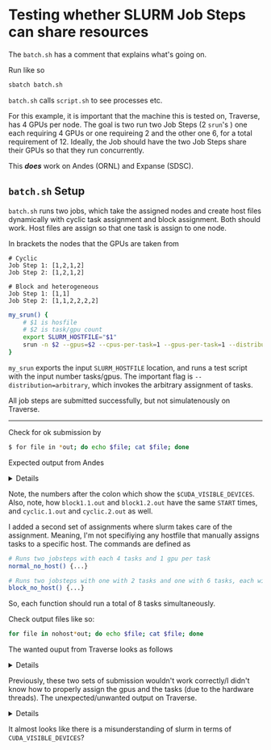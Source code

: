# Testing whether SLURM Job Steps can share resources

The `batch.sh` has a comment that explains what's going on.

Run like so

```bash
sbatch batch.sh
```

`batch.sh` calls `script.sh` to see processes etc.

For this example, it is important that the machine this is tested on,
Traverse, has 4 GPUs per node. The goal is two run two Job Steps
(2 `srun`'s ) one each requiring 4 GPUs or one requireing 2 and the other one 6, 
for a total requirement of 12. Ideally, the Job should have the two 
Job Steps share their GPUs so that they run concurrently.

This **_does_** work on Andes (ORNL) and Expanse (SDSC).

## `batch.sh` Setup


`batch.sh` runs two jobs, which take the assigned nodes and create
host files dynamically with cyclic task assignment and block assignment.
Both should work. Host files are assign so that one task is assign to one node.

In brackets the nodes that the GPUs are taken from 

```
# Cyclic
Job Step 1: [1,2,1,2]
Job Step 2: [1,2,1,2]

# Block and heterogeneous
Job Step 1: [1,1]
Job Step 2: [1,1,2,2,2,2]
```

```bash
my_srun() {
    # $1 is hosfile
    # $2 is task/gpu count
    export SLURM_HOSTFILE="$1"
    srun -n $2 --gpus=$2 --cpus-per-task=1 --gpus-per-task=1 --distribution=arbitrary script.sh 
}
```

`my_srun` exports the input `SLURM_HOSTFILE` location, and runs 
a test script with the input number tasks/gpus. The important flag
is `--distribution=arbitrary`, which invokes the arbitrary assignment 
of tasks.

All job steps are submitted successfully, but not simulatenously on Traverse.

---

Check for ok submission by

```bash
$ for file in *out; do echo $file; cat $file; done
```

Expected output from Andes

<details>
  
```
block.1.out
143526.0.0 START Mon Oct 25 19:13:13 EDT 2021 @ andes-gpu5.olcf.ornl.gov: 0,1
143526.0.1 START Mon Oct 25 19:13:13 EDT 2021 @ andes-gpu5.olcf.ornl.gov: 0,1
143526.0.2 START Mon Oct 25 19:13:13 EDT 2021 @ andes-gpu6.olcf.ornl.gov: 0
143526.0.0 STOP Mon Oct 25 19:14:13 EDT 2021
143526.0.1 STOP Mon Oct 25 19:14:13 EDT 2021
143526.0.2 STOP Mon Oct 25 19:14:13 EDT 2021
block.2.out
143526.1.0 START Mon Oct 25 19:13:13 EDT 2021 @ andes-gpu6.olcf.ornl.gov: 1
143526.1.0 STOP Mon Oct 25 19:14:13 EDT 2021
cyclic.1.out
143526.2.1 START Mon Oct 25 19:14:13 EDT 2021 @ andes-gpu6.olcf.ornl.gov: 0
143526.2.0 START Mon Oct 25 19:14:13 EDT 2021 @ andes-gpu5.olcf.ornl.gov: 0
143526.2.1 STOP Mon Oct 25 19:15:13 EDT 2021
143526.2.0 STOP Mon Oct 25 19:15:13 EDT 2021
cyclic.2.out
143526.3.1 START Mon Oct 25 19:14:13 EDT 2021 @ andes-gpu6.olcf.ornl.gov: 1
143526.3.0 START Mon Oct 25 19:14:13 EDT 2021 @ andes-gpu5.olcf.ornl.gov: 1
143526.3.1 STOP Mon Oct 25 19:15:13 EDT 2021
143526.3.0 STOP Mon Oct 25 19:15:13 EDT 2021
```
  
</details>

Note, the numbers after the colon which show the `$CUDA_VISIBLE_DEVICES`. Also, 
note, how `block1.1.out` and `block1.2.out` have the same `START` times, 
and `cyclic.1.out` and `cyclic.2.out` as well. 

I added a second set of assignments where slurm takes care of the assignment.
Meaning, I'm not specifiying any hostfile that manually assigns tasks to a specific host.
The commands are defined as

```bash
# Runs two jobsteps with each 4 tasks and 1 gpu per task
normal_no_host() {...}

# Runs two jobsteps with one with 2 tasks and one with 6 tasks, each with 1 gpu per task
block_no_host() {...}
```

So, each function should run a total of 8 tasks simultaneously.

Check output files like so:

```bash
for file in nohost*out; do echo $file; cat $file; done
```

The wanted ouput from Traverse looks as follows

<details>

```
nohost.block.1.out
287363.6.0 START Fri Feb 11 15:08:40 EST 2022 @ traverse-k05g1: CPUs=pid 928746's current affinity list: 0-3, GPU-PCI-ID: 00000004:04:00.0
287363.6.5 START Fri Feb 11 15:08:40 EST 2022 @ traverse-k05g2: CPUs=pid 897493's current affinity list: 8-11, GPU-PCI-ID: 00000035:03:00.0
287363.6.2 START Fri Feb 11 15:08:40 EST 2022 @ traverse-k05g1: CPUs=pid 928749's current affinity list: 8-11, GPU-PCI-ID: 00000035:03:00.0
287363.6.1 START Fri Feb 11 15:08:40 EST 2022 @ traverse-k05g1: CPUs=pid 928748's current affinity list: 4-7, GPU-PCI-ID: 00000004:05:00.0
287363.6.3 START Fri Feb 11 15:08:40 EST 2022 @ traverse-k05g2: CPUs=pid 897491's current affinity list: 0-3, GPU-PCI-ID: 00000004:04:00.0
287363.6.4 START Fri Feb 11 15:08:40 EST 2022 @ traverse-k05g2: CPUs=pid 897492's current affinity list: 4-7, GPU-PCI-ID: 00000004:05:00.0
287363.6.2 STOP Fri Feb 11 15:09:40 EST 2022
287363.6.0 STOP Fri Feb 11 15:09:40 EST 2022
287363.6.1 STOP Fri Feb 11 15:09:40 EST 2022
287363.6.5 STOP Fri Feb 11 15:09:40 EST 2022
287363.6.3 STOP Fri Feb 11 15:09:40 EST 2022
287363.6.4 STOP Fri Feb 11 15:09:40 EST 2022
nohost.block.2.out
287363.7.0 START Fri Feb 11 15:08:40 EST 2022 @ traverse-k05g1: CPUs=pid 928747's current affinity list: 12-15, GPU-PCI-ID: 00000035:04:00.0
287363.7.1 START Fri Feb 11 15:08:40 EST 2022 @ traverse-k05g2: CPUs=pid 897490's current affinity list: 12-15, GPU-PCI-ID: 00000035:04:00.0
287363.7.0 STOP Fri Feb 11 15:09:40 EST 2022
287363.7.1 STOP Fri Feb 11 15:09:40 EST 2022
nohost.normal.1.out
287363.5.2 START Fri Feb 11 15:07:39 EST 2022 @ traverse-k05g2: CPUs=pid 897323's current affinity list: 8-11, GPU-PCI-ID: 00000035:03:00.0
287363.5.3 START Fri Feb 11 15:07:39 EST 2022 @ traverse-k05g2: CPUs=pid 897324's current affinity list: 12-15, GPU-PCI-ID: 00000035:04:00.0
287363.5.1 START Fri Feb 11 15:07:39 EST 2022 @ traverse-k05g1: CPUs=pid 928617's current affinity list: 12-15, GPU-PCI-ID: 00000035:04:00.0
287363.5.0 START Fri Feb 11 15:07:39 EST 2022 @ traverse-k05g1: CPUs=pid 928616's current affinity list: 8-11, GPU-PCI-ID: 00000035:03:00.0
287363.5.2 STOP Fri Feb 11 15:08:39 EST 2022
287363.5.3 STOP Fri Feb 11 15:08:39 EST 2022
287363.5.0 STOP Fri Feb 11 15:08:39 EST 2022
287363.5.1 STOP Fri Feb 11 15:08:39 EST 2022
nohost.normal.2.out
287363.4.3 START Fri Feb 11 15:07:39 EST 2022 @ traverse-k05g2: CPUs=pid 897321's current affinity list: 4-7, GPU-PCI-ID: 00000004:05:00.0
287363.4.2 START Fri Feb 11 15:07:39 EST 2022 @ traverse-k05g2: CPUs=pid 897320's current affinity list: 0-3, GPU-PCI-ID: 00000004:04:00.0
287363.4.1 START Fri Feb 11 15:07:39 EST 2022 @ traverse-k05g1: CPUs=pid 928619's current affinity list: 4-7, GPU-PCI-ID: 00000004:05:00.0
287363.4.0 START Fri Feb 11 15:07:39 EST 2022 @ traverse-k05g1: CPUs=pid 928618's current affinity list: 0-3, GPU-PCI-ID: 00000004:04:00.0
287363.4.2 STOP Fri Feb 11 15:08:39 EST 2022
287363.4.3 STOP Fri Feb 11 15:08:39 EST 2022
287363.4.0 STOP Fri Feb 11 15:08:39 EST 2022
287363.4.1 STOP Fri Feb 11 15:08:39 EST 2022
```

</details>



Previously, these two sets of submission wouldn't work correctly/I didn't know
how to properly assign the gpus and the tasks (due to the hardware threads).
The unexpected/unwanted output on Traverse.



<details>

```bash
block.1.out
srun: Job 258710 step creation temporarily disabled, retrying (Requested nodes are busy)
srun: Step created for job 258710
258710.3.3 START Mon Oct 25 19:40:25 EDT 2021 @ traverse-k05g2: 0
258710.3.2 START Mon Oct 25 19:40:25 EDT 2021 @ traverse-k05g2: 0
258710.3.0 START Mon Oct 25 19:40:25 EDT 2021 @ traverse-k05g2: 0
258710.3.1 START Mon Oct 25 19:40:25 EDT 2021 @ traverse-k05g2: 0
258710.3.5 START Mon Oct 25 19:40:25 EDT 2021 @ traverse-k05g3: 0
258710.3.4 START Mon Oct 25 19:40:25 EDT 2021 @ traverse-k05g3: 0
258710.3.0 STOP Mon Oct 25 19:41:25 EDT 2021
258710.3.1 STOP Mon Oct 25 19:41:25 EDT 2021
258710.3.2 STOP Mon Oct 25 19:41:25 EDT 2021
258710.3.3 STOP Mon Oct 25 19:41:25 EDT 2021
258710.3.4 STOP Mon Oct 25 19:41:25 EDT 2021
258710.3.5 STOP Mon Oct 25 19:41:25 EDT 2021
block.2.out
258710.2.0 START Mon Oct 25 19:39:24 EDT 2021 @ traverse-k05g3: 0
258710.2.1 START Mon Oct 25 19:39:24 EDT 2021 @ traverse-k05g3: 0
258710.2.0 STOP Mon Oct 25 19:40:24 EDT 2021
258710.2.1 STOP Mon Oct 25 19:40:24 EDT 2021
cyclic.1.out
258710.0.1 START Mon Oct 25 19:37:23 EDT 2021 @ traverse-k05g3: 0
258710.0.0 START Mon Oct 25 19:37:23 EDT 2021 @ traverse-k05g2: 0
258710.0.3 START Mon Oct 25 19:37:23 EDT 2021 @ traverse-k05g3: 0
258710.0.2 START Mon Oct 25 19:37:23 EDT 2021 @ traverse-k05g2: 0
258710.0.1 STOP Mon Oct 25 19:38:23 EDT 2021
258710.0.3 STOP Mon Oct 25 19:38:23 EDT 2021
258710.0.0 STOP Mon Oct 25 19:38:23 EDT 2021
258710.0.2 STOP Mon Oct 25 19:38:23 EDT 2021
cyclic.2.out
srun: Job 258710 step creation temporarily disabled, retrying (Requested nodes are busy)
srun: Step created for job 258710
258710.1.0 START Mon Oct 25 19:38:24 EDT 2021 @ traverse-k05g2: 0
258710.1.1 START Mon Oct 25 19:38:24 EDT 2021 @ traverse-k05g3: 0
258710.1.2 START Mon Oct 25 19:38:24 EDT 2021 @ traverse-k05g2: 0
258710.1.3 START Mon Oct 25 19:38:24 EDT 2021 @ traverse-k05g3: 0
258710.1.0 STOP Mon Oct 25 19:39:24 EDT 2021
258710.1.2 STOP Mon Oct 25 19:39:24 EDT 2021
258710.1.1 STOP Mon Oct 25 19:39:24 EDT 2021
258710.1.3 STOP Mon Oct 25 19:39:24 EDT 2021
```

</details>

It almost looks like there is a misunderstanding of slurm in terms of `CUDA_VISIBLE_DEVICES`?

